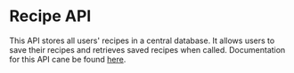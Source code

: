 # Recipe API

This API stores all users' recipes in a central database. It allows users to save their recipes and retrieves saved recipes when called. Documentation for this API cane be found [here](https://epixcoder.github.io/ACS2230_API_RecipeBook/#/).
